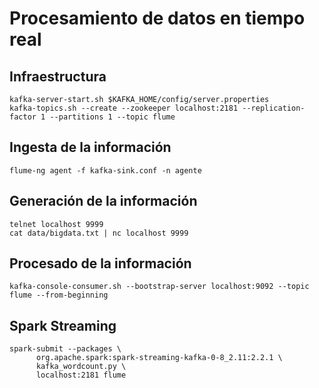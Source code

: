 # Procesamiento de datos en tiempo real

## Infraestructura

```
kafka-server-start.sh $KAFKA_HOME/config/server.properties
kafka-topics.sh --create --zookeeper localhost:2181 --replication-factor 1 --partitions 1 --topic flume
```

## Ingesta de la información

```
flume-ng agent -f kafka-sink.conf -n agente
```

## Generación de la información
```
telnet localhost 9999
cat data/bigdata.txt | nc localhost 9999
```
 
## Procesado de la información
```
kafka-console-consumer.sh --bootstrap-server localhost:9092 --topic flume --from-beginning
```

## Spark Streaming
```
spark-submit --packages \
      org.apache.spark:spark-streaming-kafka-0-8_2.11:2.2.1 \
      kafka_wordcount.py \
      localhost:2181 flume
```